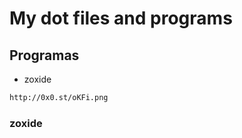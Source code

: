 # My dot files and programs

## Programas

* zoxide

``` html
http://0x0.st/oKFi.png
```
### zoxide
